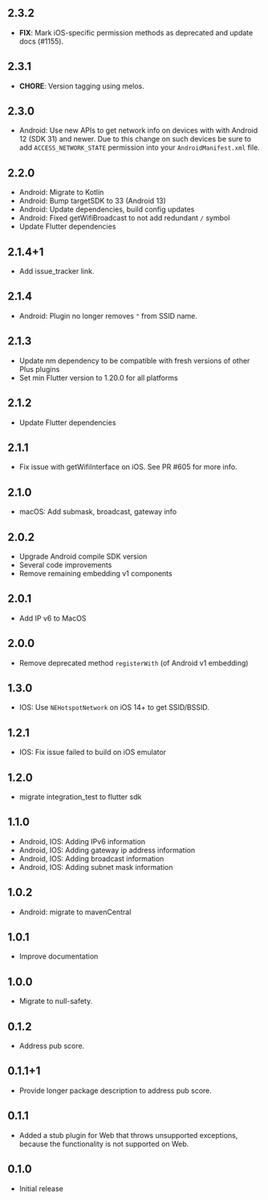 ## 2.3.2

 - **FIX**: Mark iOS-specific permission methods as deprecated and update docs (#1155).

## 2.3.1

 - **CHORE**: Version tagging using melos.

## 2.3.0

- Android: Use new APIs to get network info on devices with with Android 12 (SDK 31) and newer. Due
  to this change on such devices be sure to add `ACCESS_NETWORK_STATE` permission into your
  `AndroidManifest.xml` file.

## 2.2.0

- Android: Migrate to Kotlin
- Android: Bump targetSDK to 33 (Android 13)
- Android: Update dependencies, build config updates
- Android: Fixed getWifiBroadcast to not add redundant `/` symbol
- Update Flutter dependencies

## 2.1.4+1

- Add issue_tracker link.

## 2.1.4

- Android: Plugin no longer removes `"` from SSID name.

## 2.1.3

- Update nm dependency to be compatible with fresh versions of other Plus plugins
- Set min Flutter version to 1.20.0 for all platforms

## 2.1.2

- Update Flutter dependencies

## 2.1.1

- Fix issue with getWifiInterface on iOS. See PR #605 for more info.

## 2.1.0

- macOS: Add submask, broadcast, gateway info

## 2.0.2

- Upgrade Android compile SDK version
- Several code improvements
- Remove remaining embedding v1 components

## 2.0.1

- Add IP v6 to MacOS

## 2.0.0

- Remove deprecated method `registerWith` (of Android v1 embedding)

## 1.3.0

- IOS: Use `NEHotspotNetwork` on iOS 14+ to get SSID/BSSID.

## 1.2.1

- IOS: Fix issue failed to build on iOS emulator

## 1.2.0

- migrate integration_test to flutter sdk

## 1.1.0

- Android, IOS: Adding IPv6 information
- Android, IOS: Adding gateway ip address information
- Android, IOS: Adding broadcast information
- Android, IOS: Adding subnet mask information

## 1.0.2

- Android: migrate to mavenCentral

## 1.0.1

- Improve documentation

## 1.0.0

- Migrate to null-safety.

## 0.1.2

- Address pub score.

## 0.1.1+1

- Provide longer package description to address pub score.

## 0.1.1

- Added a stub plugin for Web that throws unsupported exceptions, because the functionality is not
  supported on Web.

## 0.1.0

- Initial release
